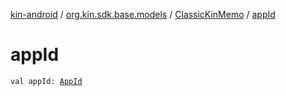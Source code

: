 [kin-android](../../index.md) / [org.kin.sdk.base.models](../index.md) / [ClassicKinMemo](index.md) / [appId](./app-id.md)

# appId

`val appId: `[`AppId`](../-app-id/index.md)